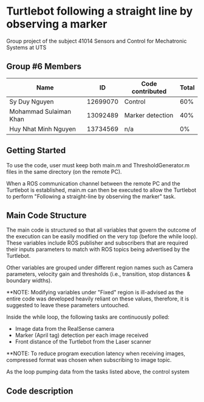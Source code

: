 # Turtlebot following a straight line by observing a marker
Group project of the subject 41014 Sensors and Control for Mechatronic Systems at UTS  


<!-- GROUP #6 MEMBERS -->
## Group #6 Members
|          Name       	  | 	ID    | Code contributed | Total |
| ---------------------- | --------- | ---------------- | ----- |
|     Sy Duy Nguyen 	  | 12699070  |     Control      |  60%  |
| Mohammad Sulaiman Khan | 13092489  | Marker detection |  40%  |
|  Huy Nhat Minh Nguyen  | 13734569  |       n/a        |  0%   |


<!-- GETTING STARTED -->
## Getting Started
To use the code, user must keep both main.m and ThresholdGenerator.m files in the same directory
(on the remote PC).  

When a ROS communication channel between the remote PC and the Turtlebot is established, 
main.m can then be executed to allow the Turtlebot to perform "Following a straight-line by
observing the marker" task.


<!-- MAIN CODE STRUCTURE -->
## Main Code Structure
The main code is structured so that all variables that govern the outcome of the execution 
can be easily modified on the very top (before the while loop). These variables include ROS 
publisher and subscribers that are required their inputs parameters to match with ROS topics 
being advertised by the Turtlebot.  

Other variables are grouped under different region names such as Camera parameters, velocity gain 
and thresholds (i.e., transition, stop distances & boundary widths).  

**NOTE: Modifying variables under "Fixed" region is ill-advised as the entire code was developed heavily 
reliant on these values, therefore, it is suggested to leave these parameters untouched.    


Inside the while loop, the following tasks are continuously polled:  
* []() Image data from the RealSense camera
* []() Marker (April tag) detection per each image received
* []() Front distance of the Turtlebot from the Laser scanner  

**NOTE: To reduce program execution latency when receiving images, compressed format was chosen when 
subscribing to image topic.  

As the loop pumping data from the tasks listed above, the control system 

<!-- CODE DESCRIPTION -->
## Code description



